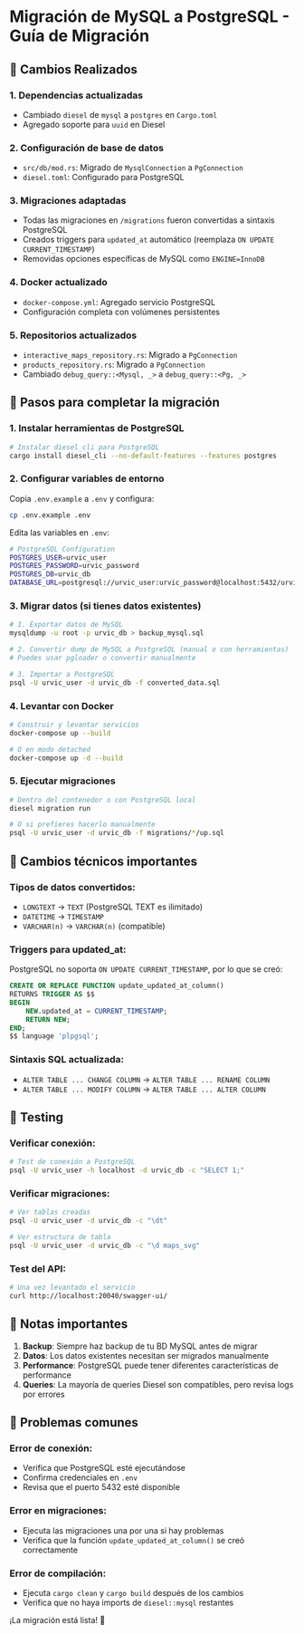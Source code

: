 # Migración de MySQL a PostgreSQL - Guía de Migración

## 🔄 Cambios Realizados

### 1. Dependencias actualizadas
- Cambiado `diesel` de `mysql` a `postgres` en `Cargo.toml`
- Agregado soporte para `uuid` en Diesel

### 2. Configuración de base de datos
- `src/db/mod.rs`: Migrado de `MysqlConnection` a `PgConnection`
- `diesel.toml`: Configurado para PostgreSQL

### 3. Migraciones adaptadas
- Todas las migraciones en `/migrations` fueron convertidas a sintaxis PostgreSQL
- Creados triggers para `updated_at` automático (reemplaza `ON UPDATE CURRENT_TIMESTAMP`)
- Removidas opciones específicas de MySQL como `ENGINE=InnoDB`

### 4. Docker actualizado
- `docker-compose.yml`: Agregado servicio PostgreSQL
- Configuración completa con volúmenes persistentes

### 5. Repositorios actualizados
- `interactive_maps_repository.rs`: Migrado a `PgConnection`
- `products_repository.rs`: Migrado a `PgConnection` 
- Cambiado `debug_query::<Mysql, _>` a `debug_query::<Pg, _>`

## 🚀 Pasos para completar la migración

### 1. Instalar herramientas de PostgreSQL
```bash
# Instalar diesel_cli para PostgreSQL
cargo install diesel_cli --no-default-features --features postgres
```

### 2. Configurar variables de entorno
Copia `.env.example` a `.env` y configura:
```bash
cp .env.example .env
```

Edita las variables en `.env`:
```bash
# PostgreSQL Configuration
POSTGRES_USER=urvic_user
POSTGRES_PASSWORD=urvic_password  
POSTGRES_DB=urvic_db
DATABASE_URL=postgresql://urvic_user:urvic_password@localhost:5432/urvic_db
```

### 3. Migrar datos (si tienes datos existentes)
```bash
# 1. Exportar datos de MySQL
mysqldump -u root -p urvic_db > backup_mysql.sql

# 2. Convertir dump de MySQL a PostgreSQL (manual o con herramientas)
# Puedes usar pgloader o convertir manualmente

# 3. Importar a PostgreSQL
psql -U urvic_user -d urvic_db -f converted_data.sql
```

### 4. Levantar con Docker
```bash
# Construir y levantar servicios
docker-compose up --build

# O en modo detached
docker-compose up -d --build
```

### 5. Ejecutar migraciones
```bash
# Dentro del contenedor o con PostgreSQL local
diesel migration run

# O si prefieres hacerlo manualmente
psql -U urvic_user -d urvic_db -f migrations/*/up.sql
```

## 🔧 Cambios técnicos importantes

### Tipos de datos convertidos:
- `LONGTEXT` → `TEXT` (PostgreSQL TEXT es ilimitado)
- `DATETIME` → `TIMESTAMP`
- `VARCHAR(n)` → `VARCHAR(n)` (compatible)

### Triggers para updated_at:
PostgreSQL no soporta `ON UPDATE CURRENT_TIMESTAMP`, por lo que se creó:
```sql
CREATE OR REPLACE FUNCTION update_updated_at_column()
RETURNS TRIGGER AS $$
BEGIN
    NEW.updated_at = CURRENT_TIMESTAMP;
    RETURN NEW;
END;
$$ language 'plpgsql';
```

### Sintaxis SQL actualizada:
- `ALTER TABLE ... CHANGE COLUMN` → `ALTER TABLE ... RENAME COLUMN`
- `ALTER TABLE ... MODIFY COLUMN` → `ALTER TABLE ... ALTER COLUMN`

## 🧪 Testing

### Verificar conexión:
```bash
# Test de conexión a PostgreSQL
psql -U urvic_user -h localhost -d urvic_db -c "SELECT 1;"
```

### Verificar migraciones:
```bash
# Ver tablas creadas
psql -U urvic_user -d urvic_db -c "\dt"

# Ver estructura de tabla
psql -U urvic_user -d urvic_db -c "\d maps_svg"
```

### Test del API:
```bash
# Una vez levantado el servicio
curl http://localhost:20040/swagger-ui/
```

## 📝 Notas importantes

1. **Backup**: Siempre haz backup de tu BD MySQL antes de migrar
2. **Datos**: Los datos existentes necesitan ser migrados manualmente
3. **Performance**: PostgreSQL puede tener diferentes características de performance
4. **Queries**: La mayoría de queries Diesel son compatibles, pero revisa logs por errores

## 🚨 Problemas comunes

### Error de conexión:
- Verifica que PostgreSQL esté ejecutándose
- Confirma credenciales en `.env`
- Revisa que el puerto 5432 esté disponible

### Error en migraciones:
- Ejecuta las migraciones una por una si hay problemas
- Verifica que la función `update_updated_at_column()` se creó correctamente

### Error de compilación:
- Ejecuta `cargo clean` y `cargo build` después de los cambios
- Verifica que no haya imports de `diesel::mysql` restantes

¡La migración está lista! 🎉